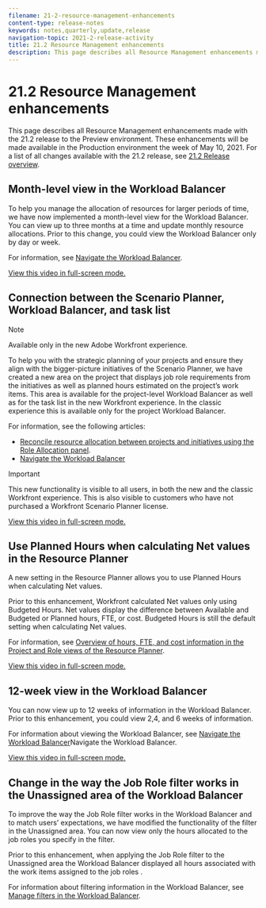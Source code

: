 ```yaml
---
filename: 21-2-resource-management-enhancements
content-type: release-notes
keywords: notes,quarterly,update,release
navigation-topic: 2021-2-release-activity
title: 21.2 Resource Management enhancements
description: This page describes all Resource Management enhancements made with the 21.2 release to the Preview environment. These enhancements will be made available in the Production environment the week of May 10, 2021. For a list of all changes available with the 21.2 release, see 21.2 Release overview.
---
```


# 21.2 Resource Management enhancements

This page describes all Resource Management enhancements made with the 21.2 release to the Preview environment. These enhancements will be made available in the Production environment the week of May 10, 2021. For a list of all changes available with the 21.2 release, see [21.2 Release overview](../../../product-announcements/product-releases/21.2-release-activity/21-2-release-overview.md).

## Month-level view in the Workload Balancer

To help you manage the allocation of resources for larger periods of time, we have now implemented a month-level view for the Workload Balancer. You can view up to three months at a time and update monthly resource allocations. Prior to this change, you could view the Workload Balancer only by day or week.

For information, see [Navigate the Workload Balancer](../../../resource-mgmt/workload-balancer/navigate-the-workload-balancer.md).

<!--WRITER
<iframe class="vimeo-player_0" src="assets/539893609?" frameborder="0" allowfullscreen="1" width="560px" height="315px"></iframe>
-->

[View this video in full-screen mode.](https://vimeo.com/539893609/a86dd40f4f)

## Connection between the Scenario Planner, Workload Balancer, and task list

>[!NOTE]
>
>Available only in the new Adobe Workfront experience.

To help you with the strategic planning of your projects and ensure they align with the bigger-picture initiatives of the Scenario Planner, we have created a new area on the project that displays job role requirements from the initiatives as well as planned hours estimated on the project’s work items. This area is available for the project-level Workload Balancer as well as for the task list in the new Workfront experience. In the classic experience this is available only for the project Workload Balancer.

For information, see the following articles:

* [Reconcile resource allocation between projects and initiatives using the Role Allocation panel](https://one.workfront.com/s/document-item?bundleId=the-new-workfront-experience&topicId=Content%2FScenario_Planner%2Freconcile-resources-role-allocation-area-on-projects.htm&_LANG=en).
* [Navigate the Workload Balancer](https://one.workfront.com/s/document-item?bundleId=the-new-workfront-experience&topicId=Content%2FResource_Mgmt%2FWorkload_Balancer%2Fnavigate-the-workload-balancer.htm&_LANG=en)

>[!IMPORTANT]
>
>This new functionality is visible to all users, in both the new and the classic Workfront experience. This is also visible to customers who have not purchased a Workfront Scenario Planner license.

<!--WRITER
<iframe class="vimeo-player_0" src="assets/539890235?" frameborder="0" allowfullscreen="1" width="560px" height="315px"></iframe>
-->

[View this video in full-screen mode.](https://vimeo.com/539890235/7127d1d666)

## Use Planned Hours when calculating Net values in the Resource Planner

A new setting in the Resource Planner allows you to use Planned Hours when calculating Net values.

Prior to this enhancement, Workfront calculated Net values only using Budgeted Hours. Net values display the difference between Available and Budgeted or Planned hours, FTE, or cost. Budgeted Hours is still the default setting when calculating Net values.

For information, see [Overview of hours, FTE, and cost information in the Project and Role views of the Resource Planner](../../../resource-mgmt/resource-planning/overview-of-planner-hour-fte-cost-information-in-role-project-views.md).

<!--WRITER
<iframe class="vimeo-player_0" src="assets/522026737?" frameborder="0" allowfullscreen="1" width="560px" height="315px"></iframe>
-->

[View this video in full-screen mode.](https://vimeo.com/522026737/0cb6ce8144)

## 12-week view in the Workload Balancer

You can now view up to 12 weeks of information in the Workload Balancer. Prior to this enhancement, you could view 2,4, and 6 weeks of information.

For information about viewing the Workload Balancer, see [Navigate the Workload Balancer](../../../resource-mgmt/workload-balancer/navigate-the-workload-balancer.md)Navigate the Workload Balancer.

<!--WRITER
<iframe class="vimeo-player_0" src="assets/521971867?" frameborder="0" allowfullscreen="1" width="560px" height="315px"></iframe>
-->

[View this video in full-screen mode.](https://vimeo.com/521971867/daebeb2c7f)

## Change in the way the Job Role filter works in the Unassigned area of the Workload Balancer

To improve the way the Job Role filter works in the Workload Balancer and to match users’ expectations, we have modified the functionality of the filter in the Unassigned area. You can now view only the hours allocated to the job roles you specify in the filter.

Prior to this enhancement, when applying the Job Role filter to the Unassigned area the Workload Balancer displayed all hours associated with the work items assigned to the job roles .

For information about filtering information in the Workload Balancer, see [Manage filters in the Workload Balancer](../../../resource-mgmt/workload-balancer/filter-information-workload-balancer.md).
